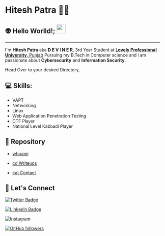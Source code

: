 #  Hitesh Patra 👨‍💻

## 👽 Hello Worlld!; <img src="https://github.com/abhishekapk/abhishekapk/blob/master/Assests/Hi.gif" width="29px">
---
I'm **Hitesh Patra** aka **D E V I N E R**, 3rd Year Student at <a href="https://www.lpu.in/"> <b>Lovely Professional University</b>, Punjab</a> Pursuing my B.Tech in Computer science and i am passionate about **Cybersecurity** and **Information Security**.

Head Over to your desired Directory,

## 💻 Skills:
- VAPT
- Networking
- Linux
- Web Application Penetration Testing 
- CTF Player 
- National Level Kabbadi Player

## 📁 Repository

- [whoami](https://deviner.tech/whoami/)

- [cd Writeups](https://deviner.tech/category/)

- [cat Contact](https://deviner.tech/contact/)

## 🤝 Let's Connect

[![Twitter Badge](https://img.shields.io/twitter/url?color=1ca0f1&label=%40Th3_D3v1n3r&logo=twitter&logoColor=1ca0f1&style=for-the-badge&url=https%3A%2F%2Ftwitter.com%2F0xdeviner)](https://twitter.com/0xdeviner) 

[![Linkedin Badge](https://img.shields.io/twitter/url?color=1ca0f1&label=HITESH%20PATRA&logo=LinkedIn&logoColor=1ca0f1&style=for-the-badge&url=https%3A%2F%2Fwww.linkedin.com%2Fin%2Fhitesh-patra-aa7083174%2F)](https://www.linkedin.com/in/hitesh-patra-aa7083174/) 

[![Instagram](https://img.shields.io/twitter/url?color=1ca0f1&label=0xdeviner&logo=Instagram&logoColor=1ca0f1&style=for-the-badge&url=https%3A%2F%2Fwww.instagram.com%2F0xdeviner%2F)](https://www.instagram.com/th3_d3v1n3r/)

[![GitHub followers](https://img.shields.io/twitter/url?color=1ca0f1&label=The-deviner&logo=github&logoColor=1ca0f1&style=for-the-badge&url=https%3A%2F%2Fgithub.com%2FThe-deviner%3Ftab%3Dfollowers)](https://github.com/0xdeviner?tab=followers)


